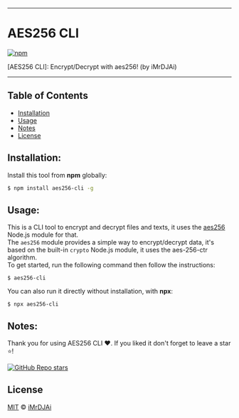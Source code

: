 ***
# AES256 CLI
[![npm](https://img.shields.io/npm/v/aes256-cli?color=red)](https://www.npmjs.com/package/aes256-cli)

[AES256 CLI]: Encrypt/Decrypt with aes256! (by iMrDJAi)
***

## Table of Contents
-   [Installation](#installation)
-   [Usage](#usage)
-   [Notes](#notes)
-   [License](#license)

## Installation:
Install this tool from **npm** globally:
```bash
$ npm install aes256-cli -g
```

## Usage:
This is a CLI tool to encrypt and decrypt files and texts, it uses the [aes256](https://github.com/JamesMGreene/node-aes256) Node.js module for that.  
The `aes256` module provides a simple way to encrypt/decrypt data, it's based on the built-in `crypto` Node.js module, it uses the aes-256-ctr algorithm.  
To get started, run the following command then follow the instructions:

```shell
$ aes256-cli
```
You can also run it directly without installation, with **npx**:
```shell
$ npx aes256-cli
```

## Notes:
Thank you for using AES256 CLI ❤. If you liked it don't forget to leave a star ⭐!

[![GitHub Repo stars](https://img.shields.io/github/stars/iMrDJAi/aes256-cli?style=social)](https://github.com/iMrDJAi/aes256-cli)

## License
[MIT](https://github.com/iMrDJAi/aes256-cli/blob/master/LICENSE) © [iMrDJAi](https://github.com/iMrDJAi)
